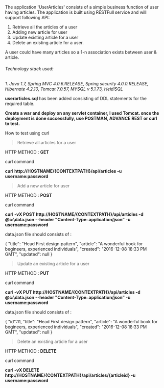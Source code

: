 The application 'UserArticles' consists of a simple business function of user having articles. The application is built using RESTFull service and will support following API:

1. Retrieve all the articles of a user
2. Adding new article for user
3. Update existing article for a user
4. Delete an existing article for a user.  

A user could have many articles so a 1-n association exists between user & article.

###### Technology stack used:

*1. Java 1.7, Spring MVC 4.0.6.RELEASE, Spring security 4.0.0.RELEASE, Hibernate 4.2.10, Tomcat 7.0.57, MYSQL v 5.1.73, HeidiSQL*

**userarticles.sql** has been added consisting of DDL statements for the required table.


**Create a war and deploy on any servlet container, I used Tomcat. once the deployment is done successfully, use POSTMAN, ADVANCE REST or curl to test.**

How to test using curl


> Retrieve all articles for a user

HTTP METHOD : **GET**

curl command 

**curl http://HOSTNAME/{CONTEXTPATH}/api/articles -u username:password**

> Add a new article for user

HTTP METHOD : **POST**

curl command 

**curl -vX POST http://HOSTNAME/{CONTEXTPATH}/api/articles -d @c:\data.json --header "Content-Type: application/json" -u username:password**

data.json file should consists of :

{
    "title": "Head First design pattern",
    "article": "A wonderful book for begineers, experienced individuals",
    "created": "2016-12-08 18:33 PM GMT",
    "updated": null
}


> Update an existing article for a user

HTTP METHOD : **PUT**

curl command 

**curl -vX PUT http://HOSTNAME/{CONTEXTPATH}/api/articles -d @c:\data.json --header "Content-Type: application/json" -u username:password**

data.json file should consists of :

{
    "id":11,
    "title": "Head First design pattern",
    "article": "A wonderful book for begineers, experienced individuals",
    "created": "2016-12-08 18:33 PM GMT",
    "updated": null
}


> Delete an existing article for a user

HTTP METHOD : **DELETE**

curl command 

**curl -vX DELETE http://HOSTNAME/{CONTEXTPATH}/api/articles/{articleid} -u username:password**


